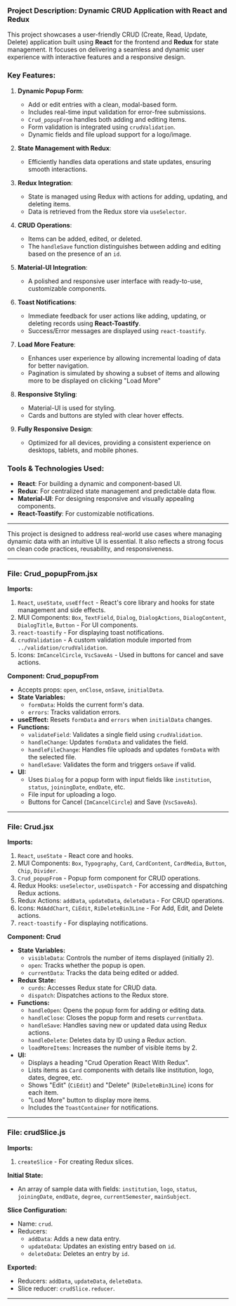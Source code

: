 ### **Project Description: Dynamic CRUD Application with React and Redux**

This project showcases a user-friendly CRUD (Create, Read, Update, Delete) application built using **React** for the frontend and **Redux** for state management. It focuses on delivering a seamless and dynamic user experience with interactive features and a responsive design.

### **Key Features:**
1. **Dynamic Popup Form**: 
   - Add or edit entries with a clean, modal-based form. 
   - Includes real-time input validation for error-free submissions.
   - `Crud_popupFrom` handles both adding and editing items. 
   - Form validation is integrated using `crudValidation`.
   - Dynamic fields and file upload support for a logo/image.

2. **State Management with Redux**: 
   - Efficiently handles data operations and state updates, ensuring smooth interactions.

3. **Redux Integration**:
   - State is managed using Redux with actions for adding, updating, and deleting items.
   - Data is retrieved from the Redux store via `useSelector`.

4. **CRUD Operations**:
   - Items can be added, edited, or deleted.
   - The `handleSave` function distinguishes between adding and editing based on the presence of an `id`.

5. **Material-UI Integration**:
   - A polished and responsive user interface with ready-to-use, customizable components.

6. **Toast Notifications**: 
   - Immediate feedback for user actions like adding, updating, or deleting records using **React-Toastify**.
   - Success/Error messages are displayed using `react-toastify`.

7. **Load More Feature**: 
   - Enhances user experience by allowing incremental loading of data for better navigation.
   - Pagination is simulated by showing a subset of items and allowing more to be displayed on clicking "Load More"

8. **Responsive Styling**:
   - Material-UI is used for styling.
   - Cards and buttons are styled with clear hover effects.

9. **Fully Responsive Design**: 
   - Optimized for all devices, providing a consistent experience on desktops, tablets, and mobile phones.

### **Tools & Technologies Used:**
- **React**: For building a dynamic and component-based UI.
- **Redux**: For centralized state management and predictable data flow.
- **Material-UI**: For designing responsive and visually appealing components.
- **React-Toastify**: For customizable notifications.

---

This project is designed to address real-world use cases where managing dynamic data with an intuitive UI is essential. It also reflects a strong focus on clean code practices, reusability, and responsiveness.

---

### **File: Crud_popupFrom.jsx**  
**Imports:**  
1. `React`, `useState`, `useEffect` - React's core library and hooks for state management and side effects.  
2. MUI Components: `Box`, `TextField`, `Dialog`, `DialogActions`, `DialogContent`, `DialogTitle`, `Button` - For UI components.  
3. `react-toastify` - For displaying toast notifications.  
4. `crudValidation` - A custom validation module imported from `../validation/crudValidation`.  
5. Icons: `ImCancelCircle`, `VscSaveAs` - Used in buttons for cancel and save actions.

**Component: Crud_popupFrom**
- Accepts props: `open`, `onClose`, `onSave`, `initialData`.
- **State Variables:**
  - `formData`: Holds the current form's data.
  - `errors`: Tracks validation errors.
- **useEffect:** Resets `formData` and `errors` when `initialData` changes.
- **Functions:**
  - `validateField`: Validates a single field using `crudValidation`.
  - `handleChange`: Updates `formData` and validates the field.
  - `handleFileChange`: Handles file uploads and updates `formData` with the selected file.
  - `handleSave`: Validates the form and triggers `onSave` if valid.
- **UI:**
  - Uses `Dialog` for a popup form with input fields like `institution`, `status`, `joiningDate`, `endDate`, etc.
  - File input for uploading a logo.
  - Buttons for Cancel (`ImCancelCircle`) and Save (`VscSaveAs`).

---

### **File: Crud.jsx**  
**Imports:**  
1. `React`, `useState` - React core and hooks.  
2. MUI Components: `Box`, `Typography`, `Card`, `CardContent`, `CardMedia`, `Button`, `Chip`, `Divider`.  
3. `Crud_popupFrom` - Popup form component for CRUD operations.  
4. Redux Hooks: `useSelector`, `useDispatch` - For accessing and dispatching Redux actions.  
5. Redux Actions: `addData`, `updateData`, `deleteData` - For CRUD operations.  
6. Icons: `MdAddChart`, `CiEdit`, `RiDeleteBin3Line` - For Add, Edit, and Delete actions.  
7. `react-toastify` - For displaying notifications.

**Component: Crud**
- **State Variables:**
  - `visibleData`: Controls the number of items displayed (initially 2).
  - `open`: Tracks whether the popup is open.
  - `currentData`: Tracks the data being edited or added.
- **Redux State:**
  - `curds`: Accesses Redux state for CRUD data.
  - `dispatch`: Dispatches actions to the Redux store.
- **Functions:**
  - `handleOpen`: Opens the popup form for adding or editing data.
  - `handleClose`: Closes the popup form and resets `currentData`.
  - `handleSave`: Handles saving new or updated data using Redux actions.
  - `handleDelete`: Deletes data by ID using a Redux action.
  - `loadMoreItems`: Increases the number of visible items by 2.
- **UI:**
  - Displays a heading "Crud Operation React With Redux".
  - Lists items as `Card` components with details like institution, logo, dates, degree, etc.
  - Shows "Edit" (`CiEdit`) and "Delete" (`RiDeleteBin3Line`) icons for each item.
  - "Load More" button to display more items.
  - Includes the `ToastContainer` for notifications.

---

### **File: crudSlice.js**  
**Imports:**  
1. `createSlice` - For creating Redux slices.

**Initial State:**
- An array of sample data with fields: `institution`, `logo`, `status`, `joiningDate`, `endDate`, `degree`, `currentSemester`, `mainSubject`.

**Slice Configuration:**
- Name: `crud`.
- Reducers:
  - `addData`: Adds a new data entry.
  - `updateData`: Updates an existing entry based on `id`.
  - `deleteData`: Deletes an entry by `id`.

**Exported:**
- Reducers: `addData`, `updateData`, `deleteData`.
- Slice reducer: `crudSlice.reducer`.

---